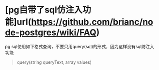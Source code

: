 # [pg自带了sql仿注入功能]url(https://github.com/brianc/node-postgres/wiki/FAQ)
pg sql使用如下格式查询，不要只用query(sql)的形式，因为这样没有sql防注入功能
> query(string queryText, array values)